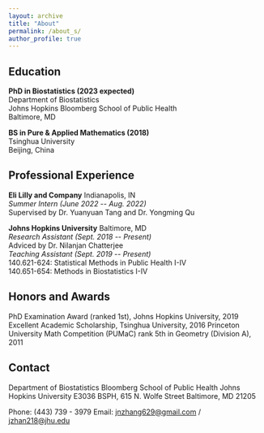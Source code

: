 ```yaml
---
layout: archive
title: "About"
permalink: /about_s/
author_profile: true
---
```


Education
------
**PhD in Biostatistics (2023 expected)**   
Department of Biostatistics    
Johns Hopkins Bloomberg School of Public Health   
Baltimore, MD

**BS in Pure & Applied Mathematics (2018)**   
Tsinghua University   
Beijing, China

Professional Experience
------
**Eli Lilly and Company** Indianapolis, IN    
*Summer Intern (June 2022 -- Aug. 2022)*    
Supervised by Dr. Yuanyuan Tang and Dr. Yongming Qu    

**Johns Hopkins University** Baltimore, MD    
*Research Assistant (Sept. 2018 -- Present)*    
Adviced by Dr. Nilanjan Chatterjee    
*Teaching Assistant (Sept. 2019 -- Present)*    
140.621-624: Statistical Methods in Public Health I-IV     
140.651-654: Methods in Biostatistics I-IV    


Honors and Awards
------
PhD Examination Award (ranked 1st), Johns Hopkins University, 2019
Excellent Academic Scholarship, Tsinghua University, 2016
Princeton University Math Competition (PUMaC) rank  5th in Geometry (Division A), 2011

Contact
------
Department of Biostatistics
Bloomberg School of Public Health
Johns Hopkins University
E3036 BSPH, 615 N. Wolfe Street
Baltimore, MD 21205

Phone: (443) 739 - 3979
Email: <jnzhang629@gmail.com> / <jzhan218@jhu.edu>

